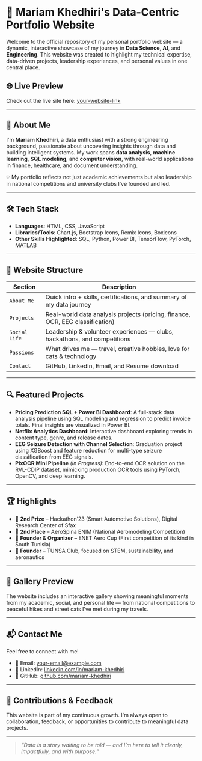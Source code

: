 # 💼 Mariam Khedhiri's Data-Centric Portfolio Website

Welcome to the official repository of my personal portfolio website — a dynamic, interactive showcase of my journey in **Data Science**, **AI**, and **Engineering**. This website was created to highlight my technical expertise, data-driven projects, leadership experiences, and personal values in one central place.

## 🌐 Live Preview

Check out the live site here: [your-website-link](https://your-website-link)

---

## 🧠 About Me

I'm **Mariam Khedhiri**, a data enthusiast with a strong engineering background, passionate about uncovering insights through data and building intelligent systems. My work spans **data analysis**, **machine learning**, **SQL modeling**, and **computer vision**, with real-world applications in finance, healthcare, and document understanding.

💡 My portfolio reflects not just academic achievements but also leadership in national competitions and university clubs I’ve founded and led.

---

## 🛠️ Tech Stack

- **Languages**: HTML, CSS, JavaScript
- **Libraries/Tools**: Chart.js, Bootstrap Icons, Remix Icons, Boxicons
- **Other Skills Highlighted**: SQL, Python, Power BI, TensorFlow, PyTorch, MATLAB

---

## 📁 Website Structure

| Section           | Description                                                                 |
|------------------|-----------------------------------------------------------------------------|
| `About Me`        | Quick intro + skills, certifications, and summary of my data journey       |
| `Projects`        | Real-world data analysis projects (pricing, finance, OCR, EEG classification) |
| `Social Life`     | Leadership & volunteer experiences — clubs, hackathons, and competitions    |
| `Passions`        | What drives me — travel, creative hobbies, love for cats & technology       |
| `Contact`         | GitHub, LinkedIn, Email, and Resume download                                |

---

## 🔍 Featured Projects

- **Pricing Prediction SQL + Power BI Dashboard**: A full-stack data analysis pipeline using SQL modeling and regression to predict invoice totals. Final insights are visualized in Power BI.
- **Netflix Analytics Dashboard**: Interactive dashboard exploring trends in content type, genre, and release dates.
- **EEG Seizure Detection with Channel Selection**: Graduation project using XGBoost and feature reduction for multi-type seizure classification from EEG signals.
- **PixOCR Mini Pipeline** *(In Progress)*: End-to-end OCR solution on the RVL-CDIP dataset, mimicking production OCR tools using PyTorch, OpenCV, and deep learning.

---

## 🏆 Highlights

- 🥈 **2nd Prize** – Hackathon’23 (Smart Automotive Solutions), Digital Research Center of Sfax  
- 🥈 **2nd Place** – AeroSpina ENIM (National Aeromodeling Competition)  
- 🚀 **Founder & Organizer** – ENET Aero Cup (First competition of its kind in South Tunisia)  
- 🌱 **Founder** – TUNSA Club, focused on STEM, sustainability, and aeronautics  

---

## 📸 Gallery Preview

The website includes an interactive gallery showing meaningful moments from my academic, social, and personal life — from national competitions to peaceful hikes and street cats I've met during my travels.

---

## 📬 Contact Me

Feel free to connect with me!

- 📧 Email: [your-email@example.com](mailto:your-email@example.com)  
- 💼 LinkedIn: [linkedin.com/in/mariam-khedhiri](https://linkedin.com/in/mariam-khedhiri)  
- 🧠 GitHub: [github.com/mariam-khedhiri](https://github.com/mariam-khedhiri)

---

## 🤝 Contributions & Feedback

This website is part of my continuous growth. I'm always open to collaboration, feedback, or opportunities to contribute to meaningful data projects.

---

> _“Data is a story waiting to be told — and I’m here to tell it clearly, impactfully, and with purpose.”_


